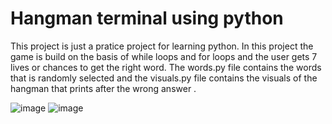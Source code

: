 # Hangman terminal using python

This project is just a pratice project for learning python. In this project  the game is build on the basis of while loops and for loops and the user gets 7 lives or chances to get the right word.
The words.py file contains the words that is randomly selected and the visuals.py file contains the visuals of the hangman that prints after the wrong answer .

![image](https://user-images.githubusercontent.com/57377566/187873547-b32c562d-a619-4ff0-8e31-27e866ba4b02.png)
![image](https://user-images.githubusercontent.com/57377566/187873659-b4a90ba1-0d7e-4330-8d6a-59872fa5c167.png)
